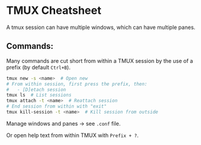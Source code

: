 
# TMUX Cheatsheet

A tmux session can have multiple windows, which can have multiple panes.

## Commands:

Many commands are cut short from within a TMUX session by the use of a prefix (by default `Ctrl+B`).

```bash
tmux new -s <name>  # Open new
# From within session, first press the prefix, then:
#   - [D]etach session
tmux ls  # List sessions
tmux attach -t <name>  # Reattach session
# End session from within with "exit"
tmux kill-session -t <name>  # Kill session from outside
```

Manage windows and panes -> see `.conf` file.

Or open help text from within TMUX with `Prefix + ?`.
